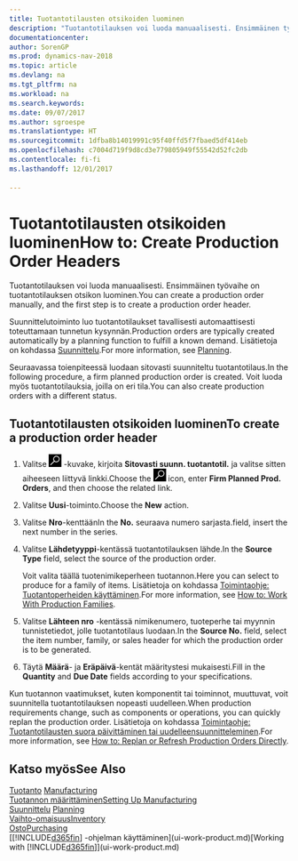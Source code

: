 ```yaml
---
title: Tuotantotilausten otsikoiden luominen
description: "Tuotantotilauksen voi luoda manuaalisesti. Ensimmäinen työvaihe on tuotantotilauksen otsikon luominen."
documentationcenter: 
author: SorenGP
ms.prod: dynamics-nav-2018
ms.topic: article
ms.devlang: na
ms.tgt_pltfrm: na
ms.workload: na
ms.search.keywords: 
ms.date: 09/07/2017
ms.author: sgroespe
ms.translationtype: HT
ms.sourcegitcommit: 1dfba8b14019991c95f40ffd5f7fbaed5df414eb
ms.openlocfilehash: c7004d719f9d8cd3e779805949f55542d52fc2db
ms.contentlocale: fi-fi
ms.lasthandoff: 12/01/2017

---
```

# <a name="how-to-create-production-order-headers"></a><span data-ttu-id="92859-103">Tuotantotilausten otsikoiden luominen</span><span class="sxs-lookup"><span data-stu-id="92859-103">How to: Create Production Order Headers</span></span>
<span data-ttu-id="92859-104">Tuotantotilauksen voi luoda manuaalisesti. Ensimmäinen työvaihe on tuotantotilauksen otsikon luominen.</span><span class="sxs-lookup"><span data-stu-id="92859-104">You can create a production order manually, and the first step is to create a production order header.</span></span>

<span data-ttu-id="92859-105">Suunnittelutoiminto luo tuotantotilaukset tavallisesti automaattisesti toteuttamaan tunnetun kysynnän.</span><span class="sxs-lookup"><span data-stu-id="92859-105">Production orders are typically created automatically by a planning function to fulfill a known demand.</span></span> <span data-ttu-id="92859-106">Lisätietoja on kohdassa [Suunnittelu](production-planning.md).</span><span class="sxs-lookup"><span data-stu-id="92859-106">For more information, see [Planning](production-planning.md).</span></span>   

<span data-ttu-id="92859-107">Seuraavassa toienpiteessä luodaan sitovasti suunniteltu tuotantotilaus.</span><span class="sxs-lookup"><span data-stu-id="92859-107">In the following procedure, a firm planned production order is created.</span></span> <span data-ttu-id="92859-108">Voit luoda myös tuotantotilauksia, joilla on eri tila.</span><span class="sxs-lookup"><span data-stu-id="92859-108">You can also create production orders with a different status.</span></span>  

## <a name="to-create-a-production-order-header"></a><span data-ttu-id="92859-109">Tuotantotilausten otsikoiden luominen</span><span class="sxs-lookup"><span data-stu-id="92859-109">To create a production order header</span></span>  
1.  <span data-ttu-id="92859-110">Valitse ![Etsi sivu tai raportti](media/ui-search/search_small.png "Etsi sivu tai raportti -kuvake") -kuvake, kirjoita **Sitovasti suunn. tuotantotil.** ja valitse sitten aiheeseen liittyvä linkki.</span><span class="sxs-lookup"><span data-stu-id="92859-110">Choose the ![Search for Page or Report](media/ui-search/search_small.png "Search for Page or Report icon") icon, enter **Firm Planned Prod. Orders**, and then choose the related link.</span></span>  
2.  <span data-ttu-id="92859-111">Valitse **Uusi**-toiminto.</span><span class="sxs-lookup"><span data-stu-id="92859-111">Choose the **New** action.</span></span>  
3.  <span data-ttu-id="92859-112">Valitse **Nro**-kenttään</span><span class="sxs-lookup"><span data-stu-id="92859-112">In the **No.**</span></span> <span data-ttu-id="92859-113">seuraava numero sarjasta.</span><span class="sxs-lookup"><span data-stu-id="92859-113">field, insert the next number in the series.</span></span>  
4.  <span data-ttu-id="92859-114">Valitse **Lähdetyyppi**-kentässä tuotantotilauksen lähde.</span><span class="sxs-lookup"><span data-stu-id="92859-114">In the **Source Type** field, select the source of the production order.</span></span>

    <span data-ttu-id="92859-115">Voit valita täällä tuotenimikeperheen tuotannon.</span><span class="sxs-lookup"><span data-stu-id="92859-115">Here you can select to produce for a family of items.</span></span> <span data-ttu-id="92859-116">Lisätietoja on kohdassa [Toimintaohje: Tuotantoperheiden käyttäminen](production-how-work-family.md).</span><span class="sxs-lookup"><span data-stu-id="92859-116">For more information, see [How to: Work With Production Families](production-how-work-family.md).</span></span>
5.  <span data-ttu-id="92859-117">Valitse **Lähteen nro** -kentässä nimikenumero, tuoteperhe tai myynnin tunnistetiedot, jolle tuotantotilaus luodaan.</span><span class="sxs-lookup"><span data-stu-id="92859-117">In the **Source No.** field, select the item number, family, or sales header for which the production order is to be generated.</span></span>  
6.  <span data-ttu-id="92859-118">Täytä **Määrä**- ja **Eräpäivä**-kentät määritystesi mukaisesti.</span><span class="sxs-lookup"><span data-stu-id="92859-118">Fill in the **Quantity** and **Due Date** fields according to your specifications.</span></span>  

<span data-ttu-id="92859-119">Kun tuotannon vaatimukset, kuten komponentit tai toiminnot, muuttuvat, voit suunnitella tuotantotilauksen nopeasti uudelleen.</span><span class="sxs-lookup"><span data-stu-id="92859-119">When production requirements change, such as components or operations, you can quickly replan the production order.</span></span> <span data-ttu-id="92859-120">Lisätietoja on kohdassa [Toimintaohje: Tuotantotilausten suora päivittäminen tai uudelleensuunnitteleminen](production-how-to-replan-refresh-production-orders.md).</span><span class="sxs-lookup"><span data-stu-id="92859-120">For more information, see [How to: Replan or Refresh Production Orders Directly](production-how-to-replan-refresh-production-orders.md).</span></span> 

## <a name="see-also"></a><span data-ttu-id="92859-121">Katso myös</span><span class="sxs-lookup"><span data-stu-id="92859-121">See Also</span></span>  
<span data-ttu-id="92859-122">[Tuotanto](production-manage-manufacturing.md)  </span><span class="sxs-lookup"><span data-stu-id="92859-122">[Manufacturing](production-manage-manufacturing.md)  </span></span>  
[<span data-ttu-id="92859-123">Tuotannon määrittäminen</span><span class="sxs-lookup"><span data-stu-id="92859-123">Setting Up Manufacturing</span></span>](production-configure-production-processes.md)  
<span data-ttu-id="92859-124">[Suunnittelu](production-planning.md)    </span><span class="sxs-lookup"><span data-stu-id="92859-124">[Planning](production-planning.md)    </span></span>  
[<span data-ttu-id="92859-125">Vaihto-omaisuus</span><span class="sxs-lookup"><span data-stu-id="92859-125">Inventory</span></span>](inventory-manage-inventory.md)  
[<span data-ttu-id="92859-126">Osto</span><span class="sxs-lookup"><span data-stu-id="92859-126">Purchasing</span></span>](purchasing-manage-purchasing.md)  
<span data-ttu-id="92859-127">[[!INCLUDE[d365fin](includes/d365fin_md.md)] -ohjelman käyttäminen](ui-work-product.md)</span><span class="sxs-lookup"><span data-stu-id="92859-127">[Working with [!INCLUDE[d365fin](includes/d365fin_md.md)]](ui-work-product.md)</span></span>

